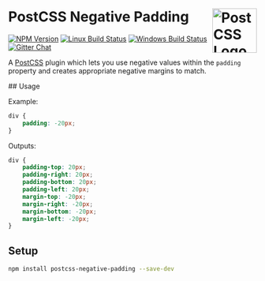 # PostCSS Negative Padding [<img src="https://postcss.github.io/postcss/logo.svg" alt="PostCSS Logo" width="90" height="90" align="right">][postcss]

[![NPM Version][npm-img]][npm-url]
[![Linux Build Status][cli-img]][cli-url]
[![Windows Build Status][win-img]][win-url]
[![Gitter Chat][git-img]][git-url]

A [PostCSS] plugin which lets you use negative values within the `padding` property and creates appropriate negative margins to match.

## Usage

Example:

```css
div {
    padding: -20px;
}
```

Outputs:

```css
div {
    padding-top: 20px;
    padding-right: 20px;
    padding-bottom: 20px;
    padding-left: 20px;
    margin-top: -20px;
    margin-right: -20px;
    margin-bottom: -20px;
    margin-left: -20px;
}
```

## Setup

```bash
npm install postcss-negative-padding --save-dev
```


[npm-url]: https://www.npmjs.com/package/postcss-negative-padding
[npm-img]: https://img.shields.io/npm/v/postcss-negative-padding.svg
[cli-url]: https://travis-ci.org/mindthetic/postcss-negative-padding
[cli-img]: https://img.shields.io/travis/mindthetic/postcss-negative-padding.svg
[win-url]: https://ci.appveyor.com/project/mindthetic/postcss-negative-padding
[win-img]: https://img.shields.io/appveyor/ci/mindthetic/postcss-negative-padding.svg
[git-url]: https://gitter.im/postcss/postcss
[git-img]: https://img.shields.io/badge/chat-gitter-blue.svg

[PostCSS]: https://github.com/postcss/postcss

